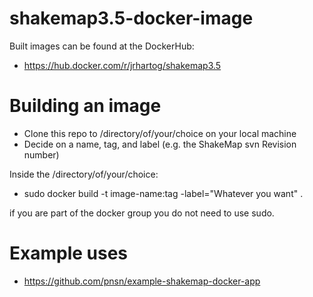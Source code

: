 # shakemap3.5-docker-image
Built images can be found at the DockerHub:
* https://hub.docker.com/r/jrhartog/shakemap3.5

# Building an image
* Clone this repo to /directory/of/your/choice on your local machine
* Decide on a name, tag, and label (e.g. the ShakeMap svn Revision number)

Inside the /directory/of/your/choice:
* sudo docker build -t image-name:tag -label="Whatever you want" .

if you are part of the docker group you do not need to use sudo.

# Example uses
* https://github.com/pnsn/example-shakemap-docker-app
